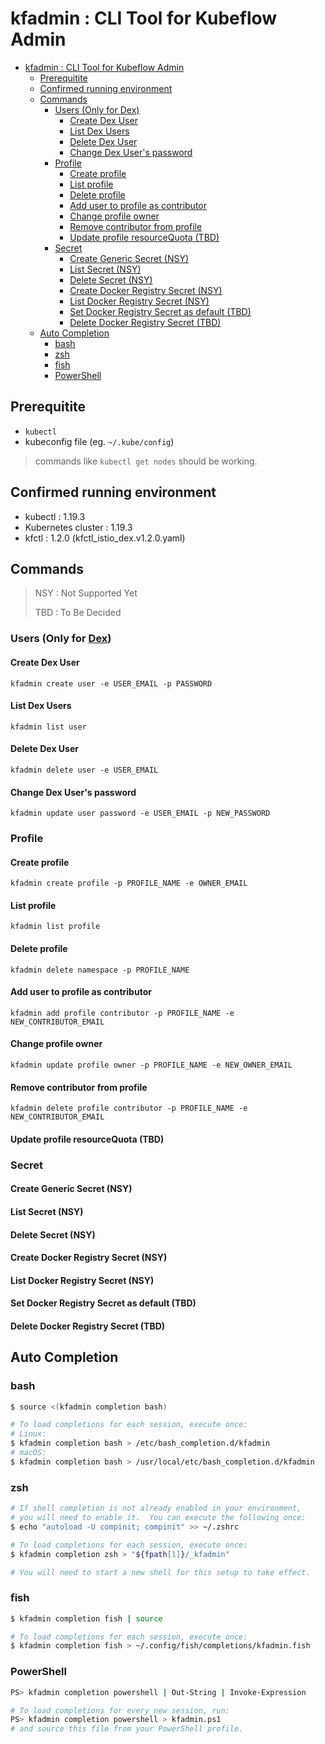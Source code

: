 
# kfadmin : CLI Tool for Kubeflow Admin

- [kfadmin : CLI Tool for Kubeflow Admin](#kfadmin--cli-tool-for-kubeflow-admin)
    - [Prerequitite](#prerequitite)
    - [Confirmed running environment](#confirmed-running-environment)
    - [Commands](#commands)
        - [Users (Only for Dex)](#users-only-for-dex)
            - [Create Dex User](#create-dex-user)
            - [List Dex Users](#list-dex-users)
            - [Delete Dex User](#delete-dex-user)
            - [Change Dex User's password](#change-dex-users-password)
        - [Profile](#profile)
            - [Create profile](#create-profile)
            - [List profile](#list-profile)
            - [Delete profile](#delete-profile)
            - [Add user to profile as contributor](#add-user-to-profile-as-contributor)
            - [Change profile owner](#change-profile-owner)
            - [Remove contributor from profile](#remove-contributor-from-profile)
            - [Update profile resourceQuota (TBD)](#update-profile-resourcequota-tbd)
        - [Secret](#secret)
            - [Create Generic Secret (NSY)](#create-generic-secret-nsy)
            - [List Secret (NSY)](#list-secret-nsy)
            - [Delete Secret (NSY)](#delete-secret-nsy)
            - [Create Docker Registry Secret (NSY)](#create-docker-registry-secret-nsy)
            - [List Docker Registry Secret (NSY)](#list-docker-registry-secret-nsy)
            - [Set Docker Registry Secret as default (TBD)](#set-docker-registry-secret-as-default-tbd)
            - [Delete Docker Registry Secret (TBD)](#delete-docker-registry-secret-tbd)
    - [Auto Completion](#auto-completion)
        - [bash](#bash)
        - [zsh](#zsh)
        - [fish](#fish)
        - [PowerShell](#powershell)

## Prerequitite

- `kubectl`
- kubeconfig file (eg. `~/.kube/config`)

> commands like `kubectl get nodes` should be working.

## Confirmed running environment

- kubectl : 1.19.3
- Kubernetes cluster : 1.19.3
- kfctl : 1.2.0 (kfctl_istio_dex.v1.2.0.yaml)

## Commands

> NSY : Not Supported Yet
>
> TBD : To Be Decided

### Users (Only for [Dex](https://www.kubeflow.org/docs/started/k8s/kfctl-istio-dex/))

#### Create Dex User

`kfadmin create user -e USER_EMAIL -p PASSWORD`

#### List Dex Users

`kfadmin list user`

#### Delete Dex User

`kfadmin delete user -e USER_EMAIL`

#### Change Dex User's password

`kfadmin update user password -e USER_EMAIL -p NEW_PASSWORD`

### Profile

#### Create profile

`kfadmin create profile -p PROFILE_NAME -e OWNER_EMAIL`

#### List profile

`kfadmin list profile`

#### Delete profile

`kfadmin delete namespace -p PROFILE_NAME`

#### Add user to profile as contributor

`kfadmin add profile contributor -p PROFILE_NAME -e NEW_CONTRIBUTOR_EMAIL`

#### Change profile owner

`kfadmin update profile owner -p PROFILE_NAME -e NEW_OWNER_EMAIL`

#### Remove contributor from profile

`kfadmin delete profile contributor -p PROFILE_NAME -e NEW_CONTRIBUTOR_EMAIL`

#### Update profile resourceQuota (TBD)

### Secret

#### Create Generic Secret (NSY)

#### List Secret (NSY)

#### Delete Secret (NSY)

#### Create Docker Registry Secret (NSY)

#### List Docker Registry Secret (NSY)

#### Set Docker Registry Secret as default (TBD)

#### Delete Docker Registry Secret (TBD)

## Auto Completion

### bash

```bash
$ source <(kfadmin completion bash)

# To load completions for each session, execute once:
# Linux:
$ kfadmin completion bash > /etc/bash_completion.d/kfadmin
# macOS:
$ kfadmin completion bash > /usr/local/etc/bash_completion.d/kfadmin
```

### zsh

```bash
# If shell completion is not already enabled in your environment,
# you will need to enable it.  You can execute the following once:
$ echo "autoload -U compinit; compinit" >> ~/.zshrc

# To load completions for each session, execute once:
$ kfadmin completion zsh > "${fpath[1]}/_kfadmin"

# You will need to start a new shell for this setup to take effect.
```

### fish

```bash
$ kfadmin completion fish | source

# To load completions for each session, execute once:
$ kfadmin completion fish > ~/.config/fish/completions/kfadmin.fish
```

### PowerShell

```bash
PS> kfadmin completion powershell | Out-String | Invoke-Expression

# To load completions for every new session, run:
PS> kfadmin completion powershell > kfadmin.ps1
# and source this file from your PowerShell profile.
```

